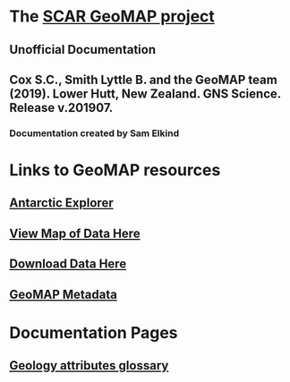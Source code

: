 # The [SCAR GeoMAP project](https://www.scar.org/science/geomap/home/)
## Unofficial Documentation
## Cox S.C., Smith Lyttle B. and the GeoMAP team (2019). Lower Hutt, New Zealand. GNS Science. Release v.201907.
### Documentation created by Sam Elkind
# Links to GeoMAP resources
## [Antarctic Explorer](https://data.gns.cri.nz/ata_geomap/index.html?content=/mapservice/Content/antarctica/www/index.html)
## [View Map of Data Here](https://data.gns.cri.nz/ata_geomap/index.html?map=Antarctic)
## [Download Data Here](https://data.gns.cri.nz/ata_geomap/index.html?content=/mapservice/Content/antarctica/Download.html)
## [GeoMAP Metadata](https://data.gns.cri.nz/metadata/srv/eng/catalog.search;jsessionid=1B49B5BC1994791F3BE4D1E54ED6DC3C#/metadata/8F618105-672A-4B89-A505-F6B195EB1858)
# Documentation Pages
## [Geology attributes glossary](field_glossary.md)